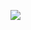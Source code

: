 <a href="https://solved.ac/profile/hyrax" target="_blank"><img src="https://img.shields.io/badge/solved.ac-fff?style=flat-square&logo=Baekjoon]&logoColor=white"/></a>
